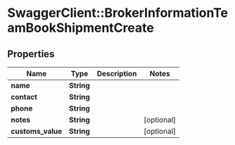 # SwaggerClient::BrokerInformationTeamBookShipmentCreate

## Properties
Name | Type | Description | Notes
------------ | ------------- | ------------- | -------------
**name** | **String** |  | 
**contact** | **String** |  | 
**phone** | **String** |  | 
**notes** | **String** |  | [optional] 
**customs_value** | **String** |  | [optional] 

